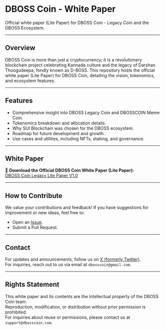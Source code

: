 # DBOSS Coin - White Paper

Official white paper (Lite Paper) for DBOSS Coin - Legacy Coin and the DBOSS Ecosystem.

---

## Overview

DBOSS Coin is more than just a cryptocurrency; it is a revolutionary blockchain project celebrating Kannada culture and the legacy of Darshan Thoogudeepa, fondly known as D-BOSS. This repository hosts the official white paper (Lite Paper) for DBOSS Coin, detailing the vision, tokenomics, and ecosystem features.

---

## Features

- Comprehensive insight into DBOSS Legacy Coin and DBOSSCOIN Meme Coin.
- Tokenomics breakdown and allocation details.
- Why SUI Blockchain was chosen for the DBOSS ecosystem.
- Roadmap for future development and growth.
- Use cases and utilities, including NFTs, staking, and governance.

---

## White Paper

📄 **Download the Official DBOSS Coin White Paper (Lite Paper):**  
[DBOSS Coin Legacy Lite Paper V1.0](./DBOSS_Coin_LegacyCoin_Litepaper_V1.0.pdf)

---

## How to Contribute

We value your contributions and feedback! If you have suggestions for improvement or new ideas, feel free to:  
- Open an [Issue](https://github.com/dbosscoin/DBOSSCoin-Whitepaper/issues).
- Submit a Pull Request.

---

## Contact

For updates and announcements, follow us on [X (formerly Twitter)](https://x.com/DBOSSCoin).  
For inquiries, reach out to us via email at `dbosscoin@gmail.com`.

---

## Rights Statement

This white paper and its contents are the intellectual property of the DBOSS Coin team.  
Reproduction, modification, or distribution without prior permission is prohibited.  
For inquiries about reuse or permissions, please contact us at `support@dbosscoin.com`.
